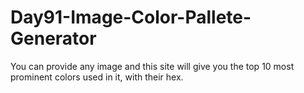 # Day91-Image-Color-Pallete-Generator
You can provide any image and this site will give you the top 10 most prominent colors used in it, with their hex.
